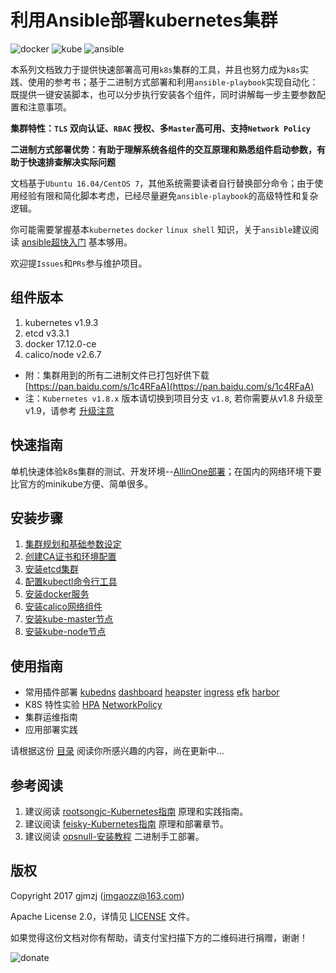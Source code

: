 # 利用Ansible部署kubernetes集群

![docker](./pics/docker.jpg) ![kube](./pics/kube.jpg) ![ansible](./pics/ansible.jpg)

本系列文档致力于提供快速部署高可用`k8s`集群的工具，并且也努力成为`k8s`实践、使用的参考书；基于二进制方式部署和利用`ansible-playbook`实现自动化：既提供一键安装脚本，也可以分步执行安装各个组件，同时讲解每一步主要参数配置和注意事项。

**集群特性：`TLS` 双向认证、`RBAC` 授权、多`Master`高可用、支持`Network Policy`**

**二进制方式部署优势：有助于理解系统各组件的交互原理和熟悉组件启动参数，有助于快速排查解决实际问题**

文档基于`Ubuntu 16.04/CentOS 7`，其他系统需要读者自行替换部分命令；由于使用经验有限和简化脚本考虑，已经尽量避免`ansible-playbook`的高级特性和复杂逻辑。

你可能需要掌握基本`kubernetes` `docker` `linux shell` 知识，关于`ansible`建议阅读 [ansible超快入门](http://weiweidefeng.blog.51cto.com/1957995/1895261) 基本够用。

欢迎提`Issues`和`PRs`参与维护项目。

## 组件版本

1. kubernetes	v1.9.3
1. etcd		v3.3.1
1. docker	17.12.0-ce
1. calico/node	v2.6.7

+ 附：集群用到的所有二进制文件已打包好供下载 [https://pan.baidu.com/s/1c4RFaA](https://pan.baidu.com/s/1c4RFaA)
+ 注：`Kubernetes v1.8.x` 版本请切换到项目分支 `v1.8`, 若你需要从v1.8 升级至 v1.9，请参考 [升级注意](docs/upgrade.md)

## 快速指南

单机快速体验k8s集群的测试、开发环境--[AllinOne部署](docs/quickStart.md)；在国内的网络环境下要比官方的minikube方便、简单很多。

## 安装步骤

1. [集群规划和基础参数设定](docs/00-集群规划和基础参数设定.md)
1. [创建CA证书和环境配置](docs/01-创建CA证书和环境配置.md)
1. [安装etcd集群](docs/02-安装etcd集群.md)
1. [配置kubectl命令行工具](docs/03-配置kubectl命令行工具.md)
1. [安装docker服务](docs/04-安装docker服务.md)
1. [安装calico网络组件](docs/05-安装calico网络组件.md)
1. [安装kube-master节点](docs/06-安装kube-master节点.md)
1. [安装kube-node节点](docs/07-安装kube-node节点.md)

## 使用指南

- 常用插件部署  [kubedns](docs/guide/kubedns.md) [dashboard](docs/guide/dashboard.md) [heapster](docs/guide/heapster.md) [ingress](docs/guide/ingress.md) [efk](docs/guide/efk.md) [harbor](docs/guide/harbor.md)
- K8S 特性实验  [HPA](docs/guide/hpa.md) [NetworkPolicy](docs/guide/networkpolicy.md)
- 集群运维指南
- 应用部署实践

请根据这份 [目录](docs/guide/index.md) 阅读你所感兴趣的内容，尚在更新中...

## 参考阅读

1. 建议阅读 [rootsongjc-Kubernetes指南](https://github.com/rootsongjc/kubernetes-handbook) 原理和实践指南。
1. 建议阅读 [feisky-Kubernetes指南](https://github.com/feiskyer/kubernetes-handbook/blob/master/SUMMARY.md) 原理和部署章节。
1. 建议阅读 [opsnull-安装教程](https://github.com/opsnull/follow-me-install-kubernetes-cluster) 二进制手工部署。

## 版权

Copyright 2017 gjmzj (jmgaozz@163.com)

Apache License 2.0，详情见 [LICENSE](LICENSE) 文件。

如果觉得这份文档对你有帮助，请支付宝扫描下方的二维码进行捐赠，谢谢！

![donate](./pics/alipay.png) 
